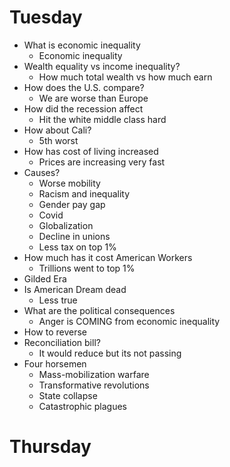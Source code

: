 # Tuesday
- What is economic inequality
  - Economic inequality
- Wealth equality vs income inequality?
  - How much total wealth vs how much earn
- How does the U.S. compare?
  - We are worse than Europe
- How did the recession affect
  - Hit the white middle class hard
- How about Cali?
  - 5th worst
- How has cost of living increased
  - Prices are increasing very fast
- Causes?
  - Worse mobility
  - Racism and inequality
  - Gender pay gap
  - Covid
  - Globalization
  - Decline in unions
  - Less tax on top 1%
- How much has it cost American Workers
  - Trillions went to top 1%
- Gilded Era
- Is American Dream dead
  - Less true
- What are the political consequences
  - Anger is COMING from economic inequality
- How to reverse
- Reconciliation bill?
  - It would reduce but its not passing
- Four horsemen
  - Mass-mobilization warfare
  - Transformative revolutions
  - State collapse
  - Catastrophic plagues

# Thursday